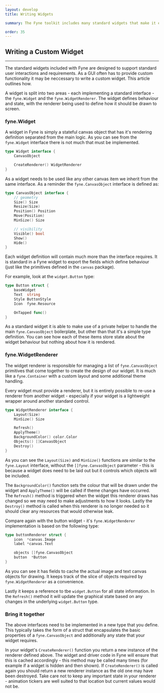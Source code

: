 ```yaml
---
layout: develop
title: Writing Widgets

summary: The Fyne toolkit includes many standard widgets that make it easy to build basic applications. At some point you may want to use a widget that does not exist, and so the capability to use custom widgets will be useful. This page outlined how to write a new widget and include it in your application. We saw how widget state and logic is kept separate from the renderer for better testing and illustrated how to set up a renderer for your new widget.

order: 35
---
```


## Writing a Custom Widget

---

The standard widgets included with Fyne are designed to support standard user interactions and requirements.
As a GUI often has to provide custom functionality it may be neccessary to write a custom widget.
This article outlines how.

A widget is split into two areas - each implementing a standard interface - the `fyne.Widget` and the `fyne.WidgetRenderer`. The widget defines behaviour and state, with the renderer being used to define how it should be drawn to screen.

### fyne.Widget

A widget in Fyne is simply a stateful canvas object that has it's rendering
definition separated from the main logic. As you can see from the `fyne.Widget`
interface there is not much that must be implemented.

```go
type Widget interface {
	CanvasObject

	CreateRenderer() WidgetRenderer
}

```

As a widget needs to be used like any other canvas item we inherit from the same interface. As a reminder the `fyne.CanvasObject` interface is defined as:

```go
type CanvasObject interface {
	// geometry
	Size() Size
	Resize(Size)
	Position() Position
	Move(Position)
	MinSize() Size

	// visibility
	Visible() bool
	Show()
	Hide()
}
```

Each widget definition will contain much more than the interface requires.
It is standard in a Fyne widget to export the fields which define behaviour
(just like the primitives defined in the `canvas` package).

For example, look at the `widget.Button` type:

```go
type Button struct {
	baseWidget
	Text  string
	Style ButtonStyle
	Icon  fyne.Resource

	OnTapped func()
}
```

As a standard widget it is able to make use of a private helper to handle the main `fyne.CanvasObject` boilerplate, but other than that it's a simple type definition.
You can see how each of these items store state about the widget behaviour but nothing about how it is rendered.

### fyne.WidgetRenderer

The widget renderer is responsible for managing a list of `fyne.CanvasObject` primitives that come together to create the design of our widget. It is much like
a `fyne.Container` with a custom layout and some additional theme handling.

Every widget must provide a renderer, but it is entirely possible to re-use a renderer from another widget - especially if your widget is a lightweight wrapper around another standard control.

```go
type WidgetRenderer interface {
	Layout(Size)
	MinSize() Size

	Refresh()
	ApplyTheme()
	BackgroundColor() color.Color
	Objects() []CanvasObject
	Destroy()
}
```

As you can see the `Layout(Size)` and `MinSize()` functions are similar to the
`fyne.Layout` interface, without the `[]fyne.CanvasObject` parameter - this is because a widget does need to be laid out but it controls which objects will be included.

The `BackgroundColor()` function sets the colour that will be drawn under the widget
and `ApplyTheme()` will be called if theme changes have occurred. The `Refresh()` method is triggered when the widget this renderer draws has changed so we may
need to make adjustments to how it looks. Lastly the `Destroy()` method is called when this renderer is no longer needed so it should clear any resources that would otherwise leak.

Compare again with the button widget - it's `fyne.WidgetRenderer` implementation is based on the following type:

```go
type buttonRenderer struct {
	icon  *canvas.Image
	label *canvas.Text

	objects []fyne.CanvasObject
	button  *Button
}
```

As you can see it has fields to cache the actual image and text canvas objects
for drawing. It keeps track of the slice of objects required by `fyne.WidgetRenderer` as a convenience.

Lastly it keeps a reference to tbe `widget.Button` for all state information.
In the `Refresh()` method it will update the graphical state based on any changes
in the underlying `widget.Button` type.

### Bring it together

The above interfaces need to be implemented in a new type that you define.
This typically takes the form of a struct that encapsulates the basic properties
of a `fyne.CanvasObject` and additionally any state that your widget requires.

In your widget's `CreateRenderer()` function you return a new instance of the
renderer defined above. The widget and driver code in Fyne will ensure that this
is cached accordingly - this method may be called many times (for example if a
widget is hidden and then shown). If `CreateRenderer()` is called again you
should return a new renderer instance as the old one may have been destroyed.
Take care not to keep any important state in your renderer - animation tickers
are well suited to that location but current values would not be.

